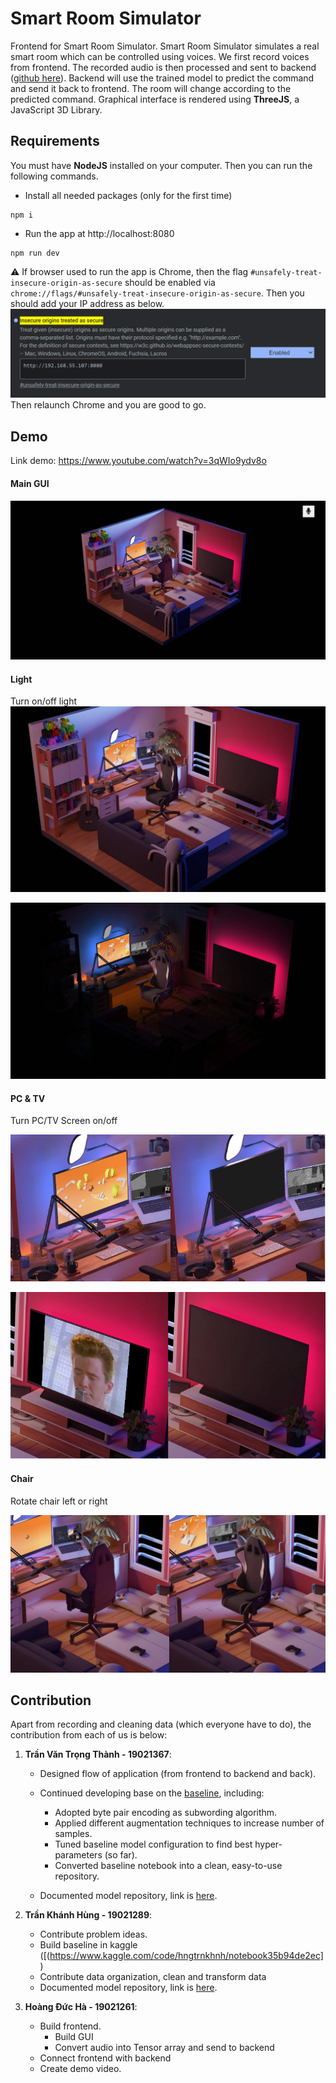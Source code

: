 # Smart Room Simulator

Frontend for Smart Room Simulator. Smart Room Simulator simulates a real smart room which can be controlled using voices. We first record voices from frontend. The recorded audio is then processed and sent to backend ([github here](https://github.com/chnk58hoang/SpeechRecognittionBackend)). Backend will use the trained model to predict the command and send it back to frontend. The room will change according to the predicted command. Graphical interface is rendered using **ThreeJS**, a JavaScript 3D Library.

## Requirements

You must have **NodeJS** installed on your computer. Then you can run the following commands.

- Install all needed packages (only for the first time)

```
npm i
```

- Run the app at http://localhost:8080

```
npm run dev
```

:warning: If browser used to run the app is Chrome, then the flag `#unsafely-treat-insecure-origin-as-secure` should be enabled via `chrome://flags/#unsafely-treat-insecure-origin-as-secure`. Then you should add your IP address as below.  
![add ip](/demo/addIP.png)  
Then relaunch Chrome and you are good to go.

## Demo

Link demo: https://www.youtube.com/watch?v=3qWIo9ydv8o

#### Main GUI

![](/demo/main.png)

#### Light

Turn on/off light
![light on](/demo/lightOn.jpg)

![light off](/demo/lightOff.jpg)

#### PC & TV

Turn PC/TV Screen on/off

![PC Screen](/demo/pc.jpg)

![TV](/demo/tv.jpg)

#### Chair

Rotate chair left or right

![Rotate chair](/demo/chair.jpg)

## Contribution

Apart from recording and cleaning data (which everyone have to do), the contribution from each of us is below:

1. **Trần Văn Trọng Thành - 19021367**:

   - Designed flow of application (from frontend to backend and back).

   - Continued developing base on the [baseline](https://github.com/thanhtvt/SmartRoomSimulator/blob/main/notebooks/baseline.ipynb), including:

     - Adopted byte pair encoding as subwording algorithm.
     - Applied different augmentation techniques to increase number of samples.
     - Tuned baseline model configuration to find best hyper-parameters (so far).
     - Converted baseline notebook into a clean, easy-to-use repository.

   - Documented model repository, link is [here](https://github.com/thanhtvt/SmartRoomSimulator).

2. **Trần Khánh Hùng - 19021289**:

   - Contribute problem ideas.
   - Build baseline in kaggle ([(https://www.kaggle.com/code/hngtrnkhnh/notebook35b94de2ec])
   - Contribute data organization, clean and transform data
   - Documented model repository, link is [here](https://github.com/thanhtvt/SmartRoomSimulator).

3. **Hoàng Đức Hà - 19021261**:

   - Build frontend.
     - Build GUI
     - Convert audio into Tensor array and send to backend
   - Connect frontend with backend
   - Create demo video.
